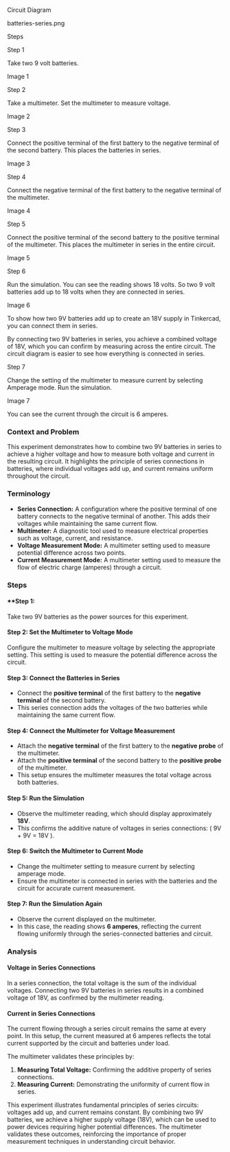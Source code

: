 
Circuit Diagram

batteries-series.png

Steps

Step 1

Take two 9 volt batteries.

Image 1

Step 2

Take a multimeter. Set the multimeter to measure voltage.

Image 2

Step 3

Connect the positive terminal of the first battery to the negative terminal of the second battery. This places the batteries in series.

Image 3

Step 4

Connect the negative terminal of the first battery to the negative terminal of the multimeter.

Image 4

Step 5

Connect the positive terminal of the second battery to the positive terminal of the multimeter. This places the multimeter in series in the entire circuit.

Image 5

Step 6

Run the simulation. You can see the reading shows 18 volts. So two 9 volt batteries add up to 18 volts when they are connected in series.

Image 6

To show how two 9V batteries add up to create an 18V supply in Tinkercad, you can connect them in series.

By connecting two 9V batteries in series, you achieve a combined voltage of 18V, which you can confirm by measuring across the entire circuit. The circuit diagram is easier to see how everything is connected in series.

Step 7

Change the setting of the multimeter to measure current by selecting Amperage mode. Run the simulation.

Image 7

You can see the current through the circuit is 6 amperes.

### Context and Problem

This experiment demonstrates how to combine two 9V batteries in series to achieve a higher voltage and how to measure both voltage and current in the resulting circuit. It highlights the principle of series connections in batteries, where individual voltages add up, and current remains uniform throughout the circuit.

### Terminology

- **Series Connection:** A configuration where the positive terminal of one battery connects to the negative terminal of another. This adds their voltages while maintaining the same current flow.
- **Multimeter:** A diagnostic tool used to measure electrical properties such as voltage, current, and resistance.
- **Voltage Measurement Mode:** A multimeter setting used to measure potential difference across two points.
- **Current Measurement Mode:** A multimeter setting used to measure the flow of electric charge (amperes) through a circuit.

### Steps

#### **Step 1:

Take two 9V batteries as the power sources for this experiment.

#### **Step 2: Set the Multimeter to Voltage Mode**

Configure the multimeter to measure voltage by selecting the appropriate setting. This setting is used to measure the potential difference across the circuit.

#### **Step 3: Connect the Batteries in Series**

- Connect the **positive terminal** of the first battery to the **negative terminal** of the second battery.
- This series connection adds the voltages of the two batteries while maintaining the same current flow.

#### **Step 4: Connect the Multimeter for Voltage Measurement**

- Attach the **negative terminal** of the first battery to the **negative probe** of the multimeter.
- Attach the **positive terminal** of the second battery to the **positive probe** of the multimeter.
- This setup ensures the multimeter measures the total voltage across both batteries.

#### **Step 5: Run the Simulation**

- Observe the multimeter reading, which should display approximately **18V**.
- This confirms the additive nature of voltages in series connections: \( 9V + 9V = 18V \).

#### **Step 6: Switch the Multimeter to Current Mode**

- Change the multimeter setting to measure current by selecting amperage mode.
- Ensure the multimeter is connected in series with the batteries and the circuit for accurate current measurement.

#### **Step 7: Run the Simulation Again**

- Observe the current displayed on the multimeter.
- In this case, the reading shows **6 amperes**, reflecting the current flowing uniformly through the series-connected batteries and circuit.

### Analysis

#### Voltage in Series Connections

In a series connection, the total voltage is the sum of the individual voltages. Connecting two 9V batteries in series results in a combined voltage of 18V, as confirmed by the multimeter reading.

#### Current in Series Connections

The current flowing through a series circuit remains the same at every point. In this setup, the current measured at 6 amperes reflects the total current supported by the circuit and batteries under load.

The multimeter validates these principles by:

1. **Measuring Total Voltage:** Confirming the additive property of series connections.
2. **Measuring Current:** Demonstrating the uniformity of current flow in series.

This experiment illustrates fundamental principles of series circuits: voltages add up, and current remains constant. By combining two 9V batteries, we achieve a higher supply voltage (18V), which can be used to power devices requiring higher potential differences. The multimeter validates these outcomes, reinforcing the importance of proper measurement techniques in understanding circuit behavior.
